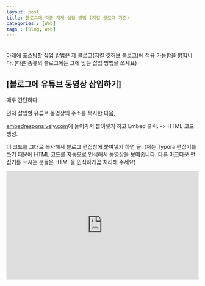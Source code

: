 ```yaml
---
layout: post
title: 블로그에 각종 개체 삽입 방법 (지킬 블로그 기준)
categories : [Web]
tags : [Blog, Web]
---
```


<span style = "line-height:50%"><br></span>

아래에 포스팅할 삽입 방법은 제 블로그(지킬 깃허브 블로그)에 적용 가능함을 밝힙니다. (다른 종류의 블로그에는 그에 맞는 삽입 방법을 쓰세요)

## [블로그에 유튜브 동영상 삽입하기]

매우 간단하다.

먼저 삽입할 유튜브 동영상의 주소를 복사한 다음,

<a href = "http://embedresponsively.com/ ">embedresponsively.com</a>에 들어가서 붙여넣기 하고 Embed 클릭. -> HTML 코드 생성.

이 코드를 그대로 복사해서 블로그 편집창에 붙여넣기 하면 끝. (저는 Typora 편집기를 쓰기 때문에 HTML 코드를 자동으로 인식해서 동영상을 보여줍니다. 다른 마크다운 편집기를 쓰시는 분들은 HTML을 인식하게끔 처리해 주세요)

<div>
    <style>.embed-container { position: relative; padding-bottom: 56.25%; height: 0; overflow: hidden; max-width: 100%; } .embed-container iframe, .embed-container object, .embed-container embed { position: absolute; top: 0; left: 0; width: 100%; height: 100%; }</style><div class='embed-container'><iframe src='https://www.youtube.com/embed/DCJ7XY12lwM' frameborder='0' allowfullscreen></iframe></div>
</div>





<span style = "line-height:50%"><br></span>

